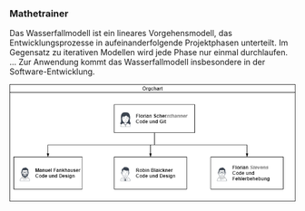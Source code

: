 ### Mathetrainer
Das Wasserfallmodell ist ein lineares Vorgehensmodell, das Entwicklungsprozesse in aufeinanderfolgende Projektphasen unterteilt. Im Gegensatz zu iterativen Modellen wird jede Phase nur einmal durchlaufen. ... Zur Anwendung kommt das Wasserfallmodell insbesondere in der Software-Entwicklung.

![Organigramm](_media/org.png)